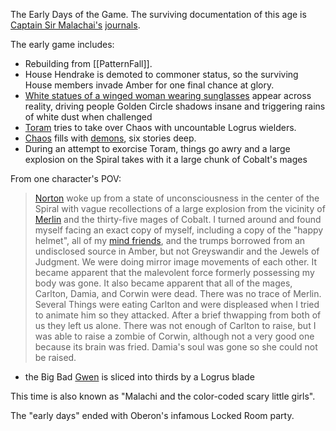 The Early Days of the Game.  The surviving documentation of this age is [Captain Sir Malachai's](MalachiOfCorwin) [journals](https://github.com/mrdkap/Amber/blob/master/Malachais_journals.md).

The early game includes:
+ Rebuilding from [[PatternFall]]. 
+ House Hendrake is demoted to commoner status, so the surviving House members invade Amber for one final chance at glory.
+ [White statues of a winged woman wearing sunglasses](GwenOfDworkin) appear across reality, driving people Golden Circle shadows insane and triggering rains of white dust when challenged
+ [Toram](ToramOfMages) tries to take over Chaos with uncountable Logrus wielders. 
+ [Chaos](CourtsOfChaos) fills with [demons](ChaosDemon), six stories deep.
+ During an attempt to exorcise Toram, things go awry and a large explosion on the Spiral takes with it a large chunk of Cobalt's mages

From one character's POV:
>[Norton](NortonOfBeastmasters) woke up from a state of unconsciousness in the center of the Spiral with vague recollections of a large explosion from the vicinity of [Merlin](MerlinOfCorwin) and the thirty-five mages of Cobalt. I turned around and found myself facing an exact copy of myself, including a copy of the "happy helmet", all of my [mind friends](NortonsHead), and the trumps borrowed from an undisclosed source in Amber, but not Greyswandir and the Jewels of Judgment. We were doing mirror image movements of each other. It became apparent that the malevolent force formerly possessing my body was gone. It also became apparent that all of the mages, Carlton, Damia, and Corwin were dead. There was no trace of Merlin. Several Things were eating Carlton and were displeased when I tried to animate him so they attacked. After a brief thwapping from both of us they left us alone. There was not enough of Carlton to raise, but I was able to raise a zombie of Corwin, although not a very good one because its brain was fried. Damia's soul was gone so she could not be raised.

+ the Big Bad [Gwen](GwenOfDworkin) is sliced into thirds by a Logrus blade

This time is also known as "Malachi and the color-coded scary little girls".

The "early days" ended with Oberon's infamous Locked Room party.
